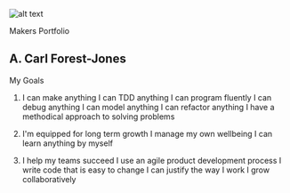 ![alt text](https://cdn-images-1.medium.com/max/1600/1*bO0hO8Y9t2aHx4l4126BYg.jpeg)

<centre>Makers Portfolio</centre>

## A. Carl Forest-Jones

My Goals 

1. I can make anything
 I can TDD anything
 I can program fluently
 I can debug anything
 I can model anything
 I can refactor anything
 I have a methodical approach to solving problems
 
2. I'm equipped for long term growth
 I manage my own wellbeing
 I can learn anything by myself
 

3. I help my teams succeed
 I use an agile product development process
 I write code that is easy to change
 I can justify the way I work
 I grow collaboratively
